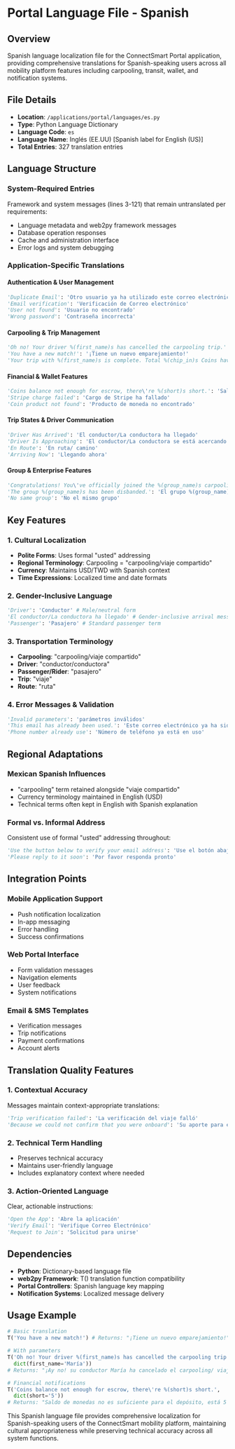 # Portal Language File - Spanish

## Overview
Spanish language localization file for the ConnectSmart Portal application, providing comprehensive translations for Spanish-speaking users across all mobility platform features including carpooling, transit, wallet, and notification systems.

## File Details
- **Location**: `/applications/portal/languages/es.py`
- **Type**: Python Language Dictionary
- **Language Code**: `es`
- **Language Name**: Inglés (EE.UU) [Spanish label for English (US)]
- **Total Entries**: 327 translation entries

## Language Structure

### System-Required Entries
Framework and system messages (lines 3-121) that remain untranslated per requirements:
- Language metadata and web2py framework messages
- Database operation responses
- Cache and administration interface
- Error logs and system debugging

### Application-Specific Translations

#### Authentication & User Management
```python
'Duplicate Email': 'Otro usuario ya ha utilizado este correo electrónico, por favor intente utilizar un correo electrónico diferente para registrar una cuenta.'
'Email verification': 'Verificación de Correo electrónico'
'User not found': 'Usuario no encontrado'
'Wrong password': 'Contraseña incorrecta'
```

#### Carpooling & Trip Management
```python
'Oh no! Your driver %(first_name)s has cancelled the carpooling trip.': '¡Ay no! su conductor %(first_name)s ha cancelado el carpooling/ viaje compartido'
'You have a new match!': '¡Tiene un nuevo emparejamiento!'
'Your trip with %(first_name)s is complete. Total %(chip_in)s Coins have been added to your Wallet!': '¡Su viaje con %(first_name)s fue completado. %(chip_in)s en monedas han sido agregadas a su billetera!'
```

#### Financial & Wallet Features
```python
'Coins balance not enough for escrow, there\'re %(short)s short.': 'Saldo de monedas no es suficiente para el depósito, está %(short)s corto'
'Stripe charge failed': 'Cargo de Stripe ha fallado'
'Coin product not found': 'Producto de moneda no encontrado'
```

#### Trip States & Driver Communication
```python
'Driver Has Arrived': 'El conductor/La conductora ha llegado'
'Driver Is Approaching': 'El conductor/La conductora se está acercando'
'En Route': 'En ruta/ camino'
'Arriving Now': 'Llegando ahora'
```

#### Group & Enterprise Features
```python
'Congratulations! You\'ve officially joined the %(group_name)s carpooling group!': '¡Felicitaciones! ¡Usted se unió oficialmente a %(group_name)s grupo de carpooling/ viaje compartido!'
'The group %(group_name)s has been disbanded.': 'El grupo %(group_name)s ha sido disuelto.'
'No same group': 'No el mismo grupo'
```

## Key Features

### 1. Cultural Localization
- **Polite Forms**: Uses formal "usted" addressing
- **Regional Terminology**: Carpooling = "carpooling/viaje compartido"
- **Currency**: Maintains USD/TWD with Spanish context
- **Time Expressions**: Localized time and date formats

### 2. Gender-Inclusive Language
```python
'Driver': 'Conductor' # Male/neutral form
'El conductor/La conductora ha llegado' # Gender-inclusive arrival message
'Passenger': 'Pasajero' # Standard passenger term
```

### 3. Transportation Terminology
- **Carpooling**: "carpooling/viaje compartido"
- **Driver**: "conductor/conductora"
- **Passenger/Rider**: "pasajero"
- **Trip**: "viaje"
- **Route**: "ruta"

### 4. Error Messages & Validation
```python
'Invalid parameters': 'parámetros inválidos'
'This email has already been used.': 'Este correo electrónico ya ha sido usado'
'Phone number already use': 'Número de teléfono ya está en uso'
```

## Regional Adaptations

### Mexican Spanish Influences
- "carpooling" term retained alongside "viaje compartido"
- Currency terminology maintained in English (USD)
- Technical terms often kept in English with Spanish explanation

### Formal vs. Informal Address
Consistent use of formal "usted" addressing throughout:
```python
'Use the button below to verify your email address': 'Use el botón abajo para verificar su correo electrónico'
'Please reply to it soon': 'Por favor responda pronto'
```

## Integration Points

### Mobile Application Support
- Push notification localization
- In-app messaging
- Error handling
- Success confirmations

### Web Portal Interface
- Form validation messages
- Navigation elements
- User feedback
- System notifications

### Email & SMS Templates
- Verification messages
- Trip notifications
- Payment confirmations
- Account alerts

## Translation Quality Features

### 1. Contextual Accuracy
Messages maintain context-appropriate translations:
```python
'Trip verification failed': 'La verificación del viaje falló'
'Because we could not confirm that you were onboard': 'Su aporte para el viaje fue devuelto porque no pudimos confirmar que se unió a este carpool'
```

### 2. Technical Term Handling
- Preserves technical accuracy
- Maintains user-friendly language
- Includes explanatory context where needed

### 3. Action-Oriented Language
Clear, actionable instructions:
```python
'Open the App': 'Abre la aplicación'
'Verify Email': 'Verifique Correo Electrónico'
'Request to Join': 'Solicitud para unirse'
```

## Dependencies
- **Python**: Dictionary-based language file
- **web2py Framework**: T() translation function compatibility
- **Portal Controllers**: Spanish language key mapping
- **Notification Systems**: Localized message delivery

## Usage Example
```python
# Basic translation
T('You have a new match!') # Returns: "¡Tiene un nuevo emparejamiento!"

# With parameters
T('Oh no! Your driver %(first_name)s has cancelled the carpooling trip.', 
  dict(first_name='María')) 
# Returns: "¡Ay no! su conductor María ha cancelado el carpooling/ viaje compartido"

# Financial notifications
T('Coins balance not enough for escrow, there\'re %(short)s short.', 
  dict(short='5'))
# Returns: "Saldo de monedas no es suficiente para el depósito, está 5 corto"
```

This Spanish language file provides comprehensive localization for Spanish-speaking users of the ConnectSmart mobility platform, maintaining cultural appropriateness while preserving technical accuracy across all system functions.